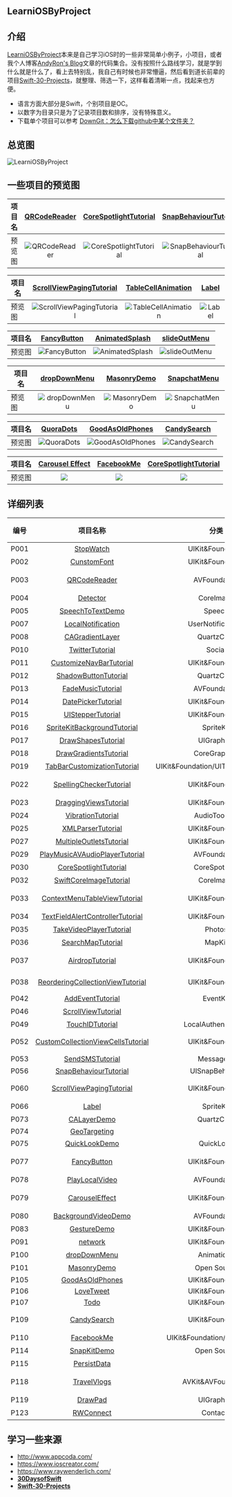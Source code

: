 LearniOSByProject
-------


## 介绍


[LearniOSByProject](https://github.com/andyRon/LearniOSByProject)本来是自己学习iOS时的一些非常简单小例子，小项目，或者我个人博客[AndyRon's Blog](http://andyron.com)文章的代码集合。没有按照什么路线学习，就是学到什么就是什么了，看上去特别乱，我自己有时候也非常懵逼，然后看到道长前辈的项目[Swift-30-Projects](https://github.com/soapyigu/Swift-30-Projects)，就整理、筛选一下，这样看着清晰一点，找起来也方便。  

- 语言方面大部分是Swift，个别项目是OC。
- 以数字为目录只是为了记录项目数和排序，没有特殊意义。
- 下载单个项目可以参考 [DownGit：怎么下载github中某个文件夹？](http://andyron.com/2017/downgit)


## 总览图
![LearniOSByProject](LearniOSByProject.png)



## 一些项目的预览图


|  项目名      |  [QRCodeReader](./P003-QRCodeReader/)    |  [CoreSpotlightTutorial](./P030-CoreSpotlightTutorial/)    |  [SnapBehaviourTutorial](./P056-SnapBehaviourTutorial/) |
| ---- 		| :----: | :----: | :--------------------------------------------: |
| 预览图     |  ![QRCodeReader](./P003-QRCodeReader/QRCodeReader.gif)  |  ![CoreSpotlightTutorial](./P030-CoreSpotlightTutorial/CoreSpotlightTutorial.gif) |  ![SnapBehaviourTutorial](./P056-SnapBehaviourTutorial/SnapBehaviourTutorial.gif)  |

|  项目名      | [ScrollViewPagingTutorial](./P060-ScrollViewPagingTutorial/)  |  [TableCellAnimation](./65/)   |  [Label](./P066-Label/) |
| ---- 		| :----: | :----: | :--------------------------------------------: |
| 预览图     | ![ScrollViewPagingTutorial](./P060-ScrollViewPagingTutorial/ScrollViewPagingTutorial.gif)   | ![TableCellAnimation](./P065-IntermediateiOSProgrammingwithSwift/TableCellAnimation.gif)  |   ![Label](./P066-Label/Label.gif)  |

|  项目名      | [FancyButton](./P077-FancyButton/)  | [AnimatedSplash](./P082-AnimatedSplash/)   | [slideOutMenu](./P097-slideOutMenu/)  |
| ---- 		| :----: | :----: | :--------------------------------------------: |
| 预览图     |  ![FancyButton](./P077-FancyButton/FancyButton.jpg)  |  ![AnimatedSplash](./P082-AnimatedSplash/AnimatedSplash.gif)  |  ![slideOutMenu](./P097-slideOutMenu/slideOutMenu.gif) |


|  项目名      |  [dropDownMenu](./P100-dropDownMenu/) |  [MasonryDemo](./P101-MasonryDemo/)  |  [SnapchatMenu](./P102-SnapchatMenu/) |
| ---- 		| :----: | :----: | :--------------------------------------------: |
| 预览图     |  ![dropDownMenu](./P100-dropDownMenu/dropDownMenu.gif)  |  ![MasonryDemo](./P101-MasonryDemo/MasonryDemo.jpg)  |  ![SnapchatMenu](./P102-SnapchatMenu/SnapchatMenu.gif) |

|  项目名      | [QuoraDots](./P103-ARQuoraDots/)  |  [GoodAsOldPhones](./P105-GoodAsOldPhones/)  | [CandySearch](./P109-CandySearch/)  |
| ---- 		| :----: | :----: | :--------------------------------------------: |
| 预览图     | ![QuoraDots](./P103-ARQuoraDots/ARQuoraDots.gif)   |  ![GoodAsOldPhones](./P105-GoodAsOldPhones/GoodAsOldPhones.gif)  | ![CandySearch](./P109-CandySearch/CandySearch.gif)  |

|  项目名      | [Carousel Effect](./P079-CarouselEffect/)  | [FacebookMe](P110-FacebookMe/)   |  [CoreSpotlightTutorial](P030-CoreSpotlightTutorial/) |
| ---- 		| :----: | :----: | :--------------------------------------------: |
| 预览图     |  ![](./P079-CarouselEffect/CarouselEffect.gif)  | ![](P110-FacebookMe/FacebookMe.jpg)   | ![](P030-CoreSpotlightTutorial/CoreSpotlightTutorial.gif)  |



## 详细列表



| 编号  | 项目名称 | 分类     | 介绍 		  | 备注 |
| ---- | :----: | :-----: | :-----------: | :----: |
| P001  | [StopWatch](P001-StopWatch/) | UIKit&Foundation | `Timer`简单使用 |        | 
| P002 | [CunstomFont](P002-CunstomFont/) | UIKit&Foundation | 加载字体文件修改字体 |  |
| P003 | [QRCodeReader](P003-QRCodeReader/) | AVFoundation | 用`AVFoundation`来识别二维码or条形码 | |
| P004 | [Detector](P004-Detector/) | CoreImage | 用**CoreImage**进行面部识别 | |
| P005 | [SpeechToTextDemo](P005-SpeechToTextDemo/) | Speech | 语音转换为文字 | |
| P007 | [LocalNotification](P007-LocalNotification/) | UserNotifications | 本地通知 | |
| P008 | [CAGradientLayer](P008-CAGradientLayer/) | QuartzCore | 颜色渐变 | |
| P010 | [TwitterTutorial](P010-TwitterTutorial/) | Social | 分享 | |
| P011 | [CustomizeNavBarTutorial](P011-CustomizeNavBarTutorial/) | UIKit&Foundation | 定制导航栏 | |
| P012 | [ShadowButtonTutorial](P012-ShadowButtonTutorial/) | QuartzCore | button的阴影 | |
| P013 | [FadeMusicTutorial](P013-FadeMusicTutorial/) | AVFoundation | 音乐声音大小的渐变 | |
| P014 | [DatePickerTutorial](P014-DatePickerTutorial/) | UIKit&Foundation | 日期选择器使用 | |
| P015 | [UIStepperTutorial](P015-UIStepperTutorial/) | UIKit&Foundation | `UIStepper`的使用 | |
| P016 | [SpriteKitBackgroundTutorial](P016-SpriteKitBackgroundTutorial/) | SpriteKit | `SpriteKit`背景设置 | |
| P017 | [DrawShapesTutorial](P017-DrawShapesTutorial/) | UIGraphics | UIGraphics 基本使用 | |
| P018 | [DrawGradientsTutorial](P018-DrawGradientsTutorial/) | CoreGraphics | `CGGradient`制作渐变色 | |
| P019 | [TabBarCustomizationTutorial](P019-TabBarCustomizationTutorial/) | UIKit&Foundation/UITabBarController | 定制TabBar | |
| P022 | [SpellingCheckerTutorial](P022-SpellingCheckerTutorial/) | UIKit&Foundation | 通过`UITextChecker`检查英语单词拼写是否正确 | |
| P023 | [DraggingViewsTutorial](P023-DraggingViewsTutorial/) | UIKit&Foundation | 视图拖动 | |
| P024 | [VibrationTutorial](P024-VibrationTutorial/) | AudioToolbox | 震动 | |
| P025 | [XMLParserTutorial](P025-XMLParserTutorial/) | UIKit&Foundation | XML文件解析 | |
| P027 | [MultipleOutletsTutorial](P027-MultipleOutletsTutorial/) | UIKit&Foundation | `UIView`的`tag`使用和事件添加 | |
| P029 | [PlayMusicAVAudioPlayerTutorial](P029-PlayMusicAVAudioPlayerTutorial/) | AVFoundation | 音频的播放、暂停和停止。 | |
| P030 | [CoreSpotlightTutorial](P030-CoreSpotlightTutorial/) | CoreSpotlight | CoreSpotlight的使用 | |
| P032 | [SwiftCoreImageTutorial](P032-SwiftCoreImageTutorial/) | CoreImage | `CoreImage`的图片滤镜功能 | |
| P033 | [ContextMenuTableViewTutorial](P033-ContextMenuTableViewTutorial/) | UIKit&Foundation | TableView的的cut/copy/paste操作 | |
| P034 | [TextFieldAlertControllerTutorial](P034-TextFieldAlertControllerTutorial/) | UIKit&Foundation | UIAlertController的简单使用 | |
| P035 | [TakeVideoPlayerTutorial](P035-TakeVideoPlayerTutorial/) | Photos | 拍摄视频和查看图库 | |
| P036 | [SearchMapTutorial](P036-SearchMapTutorial/) | MapKit | 地图搜索 | |
| P037 | [AirdropTutorial](P037-AirdropTutorial/) | UIKit&Foundation | UIActivityViewController 分享| |
| P038 | [ReorderingCollectionViewTutorial](P038-ReorderingCollectionViewTutorial/) | UIKit&Foundation | `UICollectionViewController`的基本使用 | |
| P042 | [AddEventTutorial](P042-AddEventTutorial/) | EventKit | 向日历中添加提醒 | |
| P046 | [ScrollViewTutorial](P046-ScrollViewTutorial/) | | `UIScrollView`的简单使用 | |
| P049 | [TouchIDTutorial](P049-TouchIDTutorial/) | LocalAuthentication | TouchID的简单使用 | |
| P052 | [CustomCollectionViewCellsTutorial](P052-CustomCollectionViewCellsTutorial/) | UIKit&Foundation | UICollectionViewController的简单使用 | |
| P053 | [SendSMSTutorial](P053-SendSMSTutorial/) | MessageUI | 调用**信息**APP发送短信 | |
| P056 | [SnapBehaviourTutorial](P056-SnapBehaviourTutorial/) | UISnapBehavior | | |
| P060 | [ScrollViewPagingTutorial](P060-ScrollViewPagingTutorial/) | UIKit&Foundation | 用`UIScrollView`做左右翻页效果 | |
| P066 | [Label](P066-Label/) | SpriteKit | SpriteKit学习 | |
| P073 | [CALayerDemo](P073-CALayerDemo/) | QuartzCore | CALayer基础 | |
| P074 | [GeoTargeting](P074-GeoTargeting/) | | | |
| P075 | [QuickLookDemo](P075-QuickLookDemo/) | QuickLook | `QuickLook`的使用 | |
| P077 | [FancyButton](P077-FancyButton/) | UIKit&Foundation | IBDesignable和IBInspectable的使用 | |
| P078 | [PlayLocalVideo](P078-PlayLocalVideo/) | AVFoundation | 本地视频播放 | |
| P079 | [CarouselEffect](P079-CarouselEffect/) | UIKit&Foundation | 用`UICollectionView`实现照片横屏滑动 | |
| P080 | [BackgroundVideoDemo](P080-BackgroundVideoDemo/) | AVFoundation | 视频背景 | |
| P083 | [GestureDemo](P083-GestureDemo/) | UIKit&Foundation | 手势处理示例集合 | |
| P091 | [network](P091-network/) | UIKit&Foundation | 网络基础例子 | OC|
| P100 | [dropDownMenu](P100-dropDownMenu/) | Animations | 简单的下拉菜单 | |
| P101 | [MasonryDemo](P101-MasonryDemo/) | Open Source | Masonry实现一个计算器界面 | |
| P105 | [GoodAsOldPhones](P105-GoodAsOldPhones/) | UIKit&Foundation | | |
| P106 | [LoveTweet](P106-LoveTweet/) | UIKit&Foundation | | |
| P107 | [Todo](P107-Todo/) | UIKit&Foundation | | |
| P109 | [CandySearch](P109-CandySearch/) | UIKit&Foundation | UISearchController和UISplitViewController的使用 | |
| P110 | [FacebookMe](P110-FacebookMe/) | UIKit&Foundation/UITableView | 模仿Facebook个人页面 |  |
| P114 | [SnapKitDemo](P114-SnapKitDemo/) | Open Source | SnapKit实现一个计算器界面 | |
| P115 | [PersistData](P115-PersistData) | | 数据持久化的几个例子| |
| P118 | [TravelVlogs](P115-TravelVlogs) | AVKit&AVFoundation | 使用AVKit和AVFoundation框架构建简单的视频流 | |
| P119 | [DrawPad](P115-DrawPad) | UIGraphics | 简单的绘图应用 | |
| P123 | [RWConnect](P123-RWConnect) | Contacts | 通讯录简单使用 | |




## 学习一些来源

- http://www.appcoda.com/
- https://www.ioscreator.com/
- https://www.raywenderlich.com/
- **[30DaysofSwift](https://github.com/allenwong/30DaysofSwift)**
- **[Swift-30-Projects](https://github.com/soapyigu/Swift-30-Projects)**
















